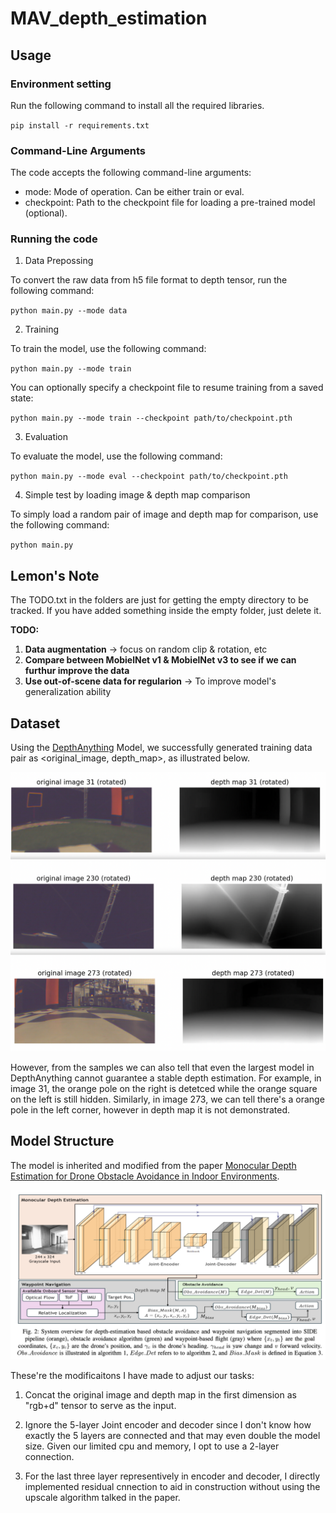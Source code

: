 # MAV_depth_estimation

## Usage

### Environment setting

Run the following command to install all the required libraries.

`pip install -r requirements.txt`

### Command-Line Arguments

The code accepts the following command-line arguments:

- mode: Mode of operation. Can be either train or eval.
- checkpoint: Path to the checkpoint file for loading a pre-trained model (optional).

### Running the code

1. Data Prepossing

To convert the raw data from h5 file format to depth tensor, run the following command:

`python main.py --mode data`


2. Training

To train the model, use the following command:

`python main.py --mode train`

You can optionally specify a checkpoint file to resume training from a saved state:

`python main.py --mode train --checkpoint path/to/checkpoint.pth`

3. Evaluation

To evaluate the model, use the following command:

`python main.py --mode eval --checkpoint path/to/checkpoint.pth`

4. Simple test by loading image & depth map comparison

To simply load a random pair of image and depth map for comparison, use the following command:

`python main.py`

## Lemon's Note

The TODO.txt in the folders are just for getting the empty directory to be tracked. If you have added something inside the empty folder, just delete it. 

**TODO:**

1. **Data augmentation** -> focus on random clip & rotation, etc
2.  **Compare between MobielNet v1 & MobielNet v3 to see if we can furthur improve the data**
3. **Use out-of-scene data for regularion** -> To improve model's generalization ability


## Dataset 

Using the [DepthAnything](https://github.com/LiheYoung/Depth-Anything?tab=readme-ov-file) Model, we successfully generated training data pair as <original_image, depth_map>, as illustrated below.

![image](./assets/training_data_1.png)

However, from the samples we can also tell that even the largest model in DepthAnything cannot guarantee a stable depth estimation. For example, in image 31, the orange pole on the right is detetced while the orange square on the left is still hidden. Similarly, in image 273, we can tell there's a orange pole in the left corner, however in depth map it is not demonstrated. 


## Model Structure

The model is inherited and modified from the paper [Monocular Depth Estimation for Drone Obstacle Avoidance in Indoor
Environments](https://www-video.eecs.berkeley.edu/papers/Drone_Paper_V_Final.pdf). 

![image](./assets/original_model_structure.png)

These're the modificaitons I have made to adjust our tasks:

1. Concat the original image and depth map in the first dimension as "rgb+d" tensor to serve as the input.

2. Ignore the 5-layer Joint encoder and decoder since I don't know how exactly the 5 layers are connected and that may even double the model size. Given our limited cpu and memory, I opt to use a 2-layer connection.

3. For the last three layer representively in encoder and decoder, I directly implemented residual cnnection to aid in construction without using the upscale algorithm talked in the paper.